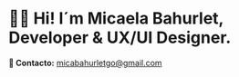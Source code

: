 <h1 style="font-weight: bold;" align="start" >👋🏽 Hi! I´m Micaela Bahurlet, <br> Developer & UX/UI Designer. </h1> 

<td/>
<!--Languages and Tools Section Fron     
<h2 align="start">Stack Languages and Tools:</h2> 
<p align="start">
<img width="600px"  src="https://skillicons.dev/icons?i=html,css,js,npm,react,typescript,php,laravel,bootstrap,nodejs,express,mongo,mysql,styledcomponents,tailwind,sass,vite,wordpress perline=10"  /> 
   <br><br>
<img width="250px"  src="https://skillicons.dev/icons?i=postman,wordpress,git,github,vercel,figma,ps perline=10"  />
</p> t-->  


<!--Languages and Tools Section Back      
<h2 align="start">Stack Languages and Tools to Back-End:</h2> 
<p align="start">
<img width="200px"  src="https://skillicons.dev/icons?i=nodejs,express,mongo,postman,perline=10"  />
</p>
--> 


<!--Work to       
<h2 align="start">I work with:</h2> 
<p align="start">
<img width="200px"  src="https://skillicons.dev/icons?i=apple,vscode,wordpress,git,github,vercel,perline=10"  />
</p>
-->

<strong>	&#128233; Contacto:</strong> micabahurletgo@gmail.com 

   






